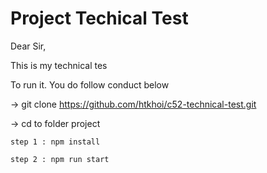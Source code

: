 # Project Techical Test

Dear Sir,

This is my technical tes

To run it. You do follow conduct below

 -> git clone https://github.com/htkhoi/c52-technical-test.git

 -> cd to folder project

 	step 1 : npm install

 	step 2 : npm run start
